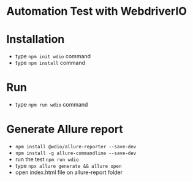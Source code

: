 # Automation Test with WebdriverIO
# Installation
* type `npm init wdio` command
* type `npm install` command

# Run
* type `npm run wdio` command

# Generate Allure report
* `npm install @wdio/allure-reporter --save-dev`
* `npm install -g allure-commandline --save-dev`
* run the test `npm run wdio`
* type `npx allure generate && allure open`
* open index.html file on allure-report folder